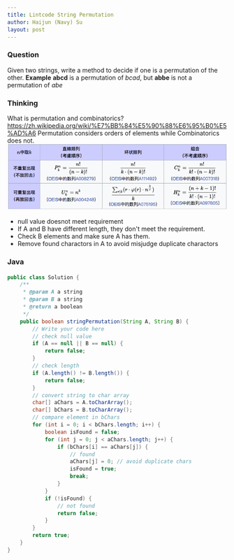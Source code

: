 ```yaml
---
title: Lintcode String Permutation
author: Haijun (Navy) Su
layout: post
---
```

### Question
Given two strings, write a method to decide if one is a permutation of the other.
**Example**
**abcd** is a permutation of *bcad*, but **abbe** is not a permutation of *abe*

### Thinking
What is permutation and combinatorics? <https://zh.wikipedia.org/wiki/%E7%BB%84%E5%90%88%E6%95%B0%E5%AD%A6>
Permutation considers orders of elements while Combinatorics does not.
![Permutation and Combinatorics](/images/Lintcode/string-permutation.png)

* null value doesnot meet requirement
* If A and B have different length, they don't meet the requirement.
* Check B elements and make sure A has them.
* Remove found charactors in A to avoid misjudge duplicate charactors

### Java
~~~ java
public class Solution {
    /**
     * @param A a string
     * @param B a string
     * @return a boolean
     */
    public boolean stringPermutation(String A, String B) {
        // Write your code here
        // check null value
        if (A == null || B == null) {
            return false;
        }
        // check length
        if (A.length() != B.length()) {
            return false;
        }
        // convert string to char array
        char[] aChars = A.toCharArray();
        char[] bChars = B.toCharArray();
        // compare element in bChars
        for (int i = 0; i < bChars.length; i++) {
            boolean isFound = false;
            for (int j = 0; j < aChars.length; j++) {
                if (bChars[i] == aChars[j]) {
                    // found 
                    aChars[j] = 0; // avoid duplicate chars
                    isFound = true;
                    break;
                }
            }
            if (!isFound) {
                // not found
                return false;
            }
        }
        return true;
    }
}
~~~

